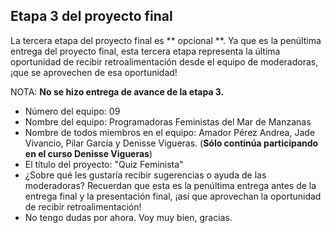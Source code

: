 ## Etapa 3 del proyecto final

La tercera etapa del proyecto final es ** opcional **. Ya que es la penúltima entrega del proyecto final, esta tercera etapa representa la última oportunidad de recibir retroalimentación desde el equipo de moderadoras, ¡que se aprovechen de esa oportunidad!

NOTA: **No se hizo entrega de avance de la etapa 3.**

- Número del equipo: 09
- Nombre del equipo: Programadoras Feministas del Mar de Manzanas
- Nombre de todos miembros en el equipo: Amador Pérez Andrea, Jade Vivancio, Pilar García y Denisse Vigueras. (**Sólo continúa participando en el curso Denisse Vigueras**)
- El título del proyecto: "Quiz Feminista"
- ¿Sobre qué les gustaría recibir sugerencias o ayuda de las moderadoras? Recuerdan que esta es la penúltima entrega antes de la entrega final y la presentación final, ¡así que aprovechan la oportunidad de recibir retroalimentación!
- No tengo dudas por ahora. Voy muy bien, gracias.

